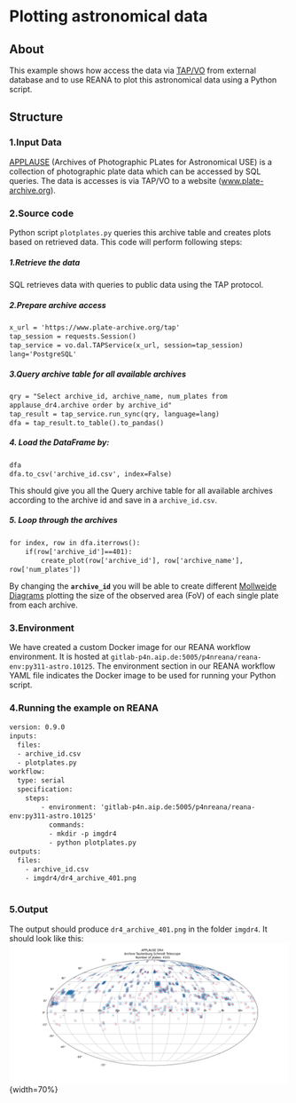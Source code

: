 # **Plotting astronomical data**

## About

This example shows how access the data via [TAP/VO](https://ned.ipac.caltech.edu/Documents/Guides/Interface/TAP) from external database and to use REANA to plot this astronomical data using a Python script.
## Structure

### 1.Input Data
[APPLAUSE](https://www.plate-archive.org/cms/home/) (Archives of Photographic PLates for Astronomical USE) is a collection of photographic plate data which can be accessed by  SQL queries.
The data is accesses is via TAP/VO to a website (www.plate-archive.org).
### 2.Source code
Python script `plotplates.py` queries this archive table and creates plots based on retrieved data.
This code will perform following steps:
##### 1.Retrieve the data
 SQL retrieves data with queries to public data using the TAP protocol.
##### 2.Prepare archive access
```
x_url = 'https://www.plate-archive.org/tap'
tap_session = requests.Session()
tap_service = vo.dal.TAPService(x_url, session=tap_session)
lang='PostgreSQL'

```
##### 3.Query archive table for all available archives
```
qry = "Select archive_id, archive_name, num_plates from applause_dr4.archive order by archive_id"
tap_result = tap_service.run_sync(qry, language=lang)
dfa = tap_result.to_table().to_pandas()

```
##### 4. Load the DataFrame by:
```
dfa
dfa.to_csv('archive_id.csv', index=False)
```
This should give you all the Query archive table for all available archives according to the archive id and save in a `archive_id.csv`.
##### 5. Loop through the archives
```
for index, row in dfa.iterrows():
    if(row['archive_id']==401):
        create_plot(row['archive_id'], row['archive_name'], row['num_plates'])
```
By changing the **`archive_id`** you will be able to create different [Mollweide Diagrams](http://master.grad.hr/hdgg/kog_stranica/kog15/2Lapaine-KoG15.pdf) plotting the size of the observed area (FoV) of each single plate from each archive.
### 3.Environment
We have created a custom Docker image for our REANA workflow environment. It is hosted at `gitlab-p4n.aip.de:5005/p4nreana/reana-env:py311-astro.10125`. The environment section in our REANA workflow YAML file indicates the Docker image to be used for running your Python script.
### 4.Running the example on REANA
```
version: 0.9.0
inputs:
  files:
  - archive_id.csv
  - plotplates.py
workflow:
  type: serial
  specification:
    steps:
        - environment: 'gitlab-p4n.aip.de:5005/p4nreana/reana-env:py311-astro.10125'
          commands:
          - mkdir -p imgdr4
          - python plotplates.py
outputs:
  files:
    - archive_id.csv
    - imgdr4/dr4_archive_401.png


```

### 5.Output 
The output should produce `dr4_archive_401.png` in the folder `imgdr4`.
It should look like this:
![](imgdr4/dr4_archive_401.png){width=70%}



